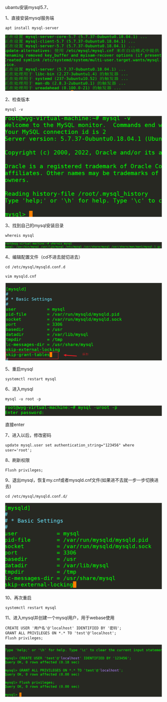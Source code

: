 ubantu安装mysql5.7、

1、直接安装mysql服务端 

```
apt install mysql-server
```

![image-20220301214408839](./img/image-20220301214408839.png)

2、检查版本

```
mysql -v
```

![image-20220301214430378](./img/image-20220301214430378.png)

3、找到自己的mysql安装目录

```
whereis mysql
```

![image-20220301214637186](./img/image-20220301214637186.png)

4、编辑配置文件（cd不进去就切进去）

```
cd /etc/mysql/mysqld.conf.d
```

```
vim mysqld.cnf
```

![image-20220301220332897](./img/image-20220301220332897.png)

5、重启mysql

```
systemctl restart mysql
```

6、进入mysql

```
mysql -u root -p 
```

![image-20220301220703283](./img/image-20220301220703283.png)

直接enter

7、进入以后，修改密码

```
update mysql.user set authentication_string="123456" where user='root';
```

8、刷新权限

```
Flush privileges;
```

9、退出mysql，恢复my.cnf或者mysqld.cnf文件(如果进不去就一步一步切换进去)

```
cd /etc/mysql/mysqld.conf.d/
```

![image-20220301221100093](./img/image-20220301221100093.png)

10、再次重启

```
systemctl restart mysql
```

11、进入mysql并创建一个mysql用户，用于webase使用 

```
CREATE USER '用户名'@'localhost' IDENTIFIED BY '密码';
GRANT ALL PRIVILEGES ON *.* TO 'test'@'localhost';
Flush privileges;
```

![image-20220301222528754](./img/image-20220301222528754.png)

